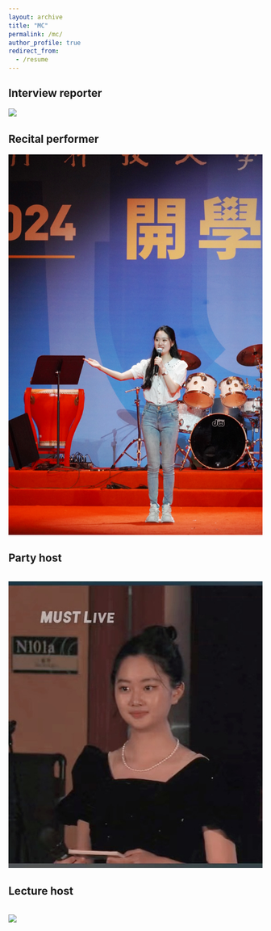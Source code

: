 ```yaml
---
layout: archive
title: "MC"
permalink: /mc/
author_profile: true
redirect_from:
  - /resume
---
```



Interview reporter
---
<img src='https://github.com/ShijiaHuang0304/ShijiaHuang.github.io/images/Delicious%20food.png'>

Recital performer
---
<img src='/images/recital performer.png'>

Party host
---
<br/><img src='/images/Party host.png'>

Lecture host
---
<br/><img src='/images/Lecture host.png'>

